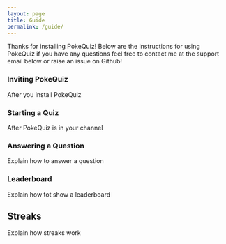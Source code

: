 ```yaml
---
layout: page
title: Guide
permalink: /guide/
---
```


Thanks for installing PokeQuiz! Below are the instructions for using PokeQuiz
if you have any questions feel free to contact me at the support email
below or raise an issue on Github!

### Inviting PokeQuiz

After you install PokeQuiz

### Starting a Quiz

After PokeQuiz is in your channel

### Answering a Question

Explain how to answer a question

### Leaderboard

Explain how tot show a leaderboard

## Streaks

Explain how streaks work